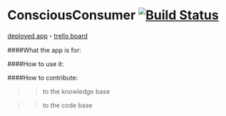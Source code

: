 ConsciousConsumer [![Build Status](https://travis-ci.org/fiddler-crabs-2014/ConsciousConsumer.svg?branch=master)](https://travis-ci.org/fiddler-crabs-2014/ConsciousConsumer)
=================

[deployed app](http://gentle-beyond-4938.herokuapp.com/)・[trello board](https://trello.com/b/Je07GDzP/monday-mvp)

####What the app is for:

####How to use it:

####How to contribute:

 >> to the knowledge base

 >> to the code base
